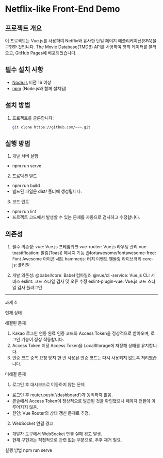 # Netflix-like Front-End Demo

## 프로젝트 개요
이 프로젝트는 Vue.js를 사용하여 Netflix와 유사한 단일 페이지 애플리케이션(SPA)을 구현한 것입니다. The Movie Database(TMDB) API를 사용하여 영화 데이터를 불러오고, GitHub Pages에 배포되었습니다.

## 필수 설치 사항
- [Node.js](https://nodejs.org/) 버전 16 이상
- [npm](https://www.npmjs.com/) (Node.js와 함께 설치됨)

## 설치 방법
1. 프로젝트를 클론합니다:
   ```bash
   git clone https://github.com/~~~.git

## 실행 방법
1. 개발 서버 실행
-  npm run serve

2. 프로덕션 빌드
-  npm run build
-  빌드된 파일은 dist/ 폴더에 생성됩니다.

3. 코드 린트
-  npm run lint
-  프로젝트 코드에서 발생할 수 있는 문제를 자동으로 검사하고    수정합니다.

## 의존성
1. 필수 의존성:
vue: Vue.js 프레임워크
vue-router: Vue.js 라우팅 관리
vue-toastification: 알림(Toast) 메시지 기능
@fortawesome/fontawesome-free: Font Awesome 아이콘 세트
hammerjs: 터치 이벤트 핸들링 라이브러리
core-js: 폴리필

2. 개발 의존성:
@babel/core: Babel 컴파일러
@vue/cli-service: Vue.js CLI 서비스
eslint: 코드 스타일 검사 및 오류 수정
eslint-plugin-vue: Vue.js 코드 스타일 검사 플러그인

------------------------------------------------------
과제 4

현재 상태

해결된 문제
1. Kakao 로그인 연동 완료
인증 코드와 Access Token을 정상적으로 받아오며, 로그인 기능이 정상 작동합니다.
2. Access Token 저장
Access Token을 LocalStorage에 저장해 상태를 유지합니다.
3. 인증 코드 중복 요청 방지
한 번 사용된 인증 코드는 다시 사용되지 않도록 처리했습니다.

미해결 문제
1. 로그인 후 대시보드로 이동하지 않는 문제
 - 로그인 후 router.push('/dashboard')가 동작하지 않음.
 - 콘솔에서 Access Token이 정상적으로 발급된 것을 확인했으나 페이지 전환이 이루어지지 않음.
 - 원인: Vue Router의 상태 갱신 문제로 추정.
2. WebSocket 연결 경고
 - 개발자 도구에서 WebSocket 연결 실패 경고 발생.
 - 현재 구현과는 직접적으로 관련 없는 부분으로, 추후 제거 필요.

 실행 방법
 npm run serve